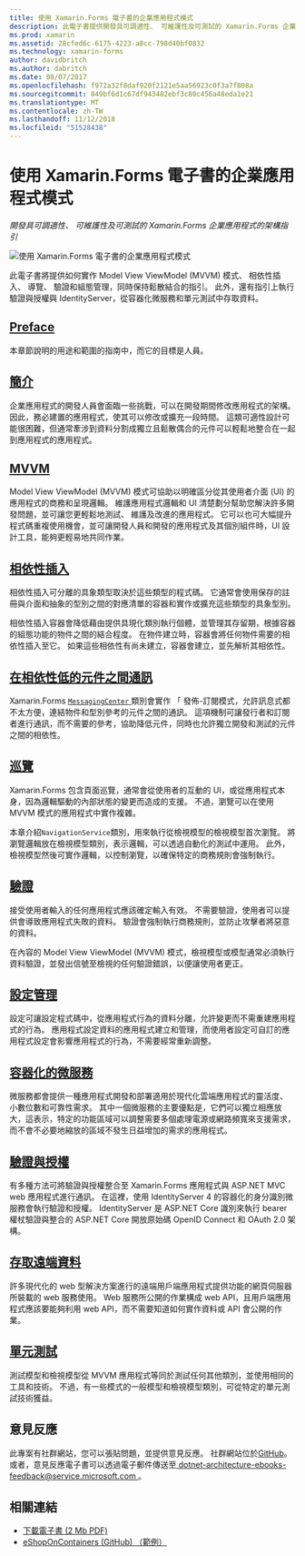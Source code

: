 ```yaml
---
title: 使用 Xamarin.Forms 電子書的企業應用程式模式
description: 此電子書提供開發具可調適性、 可維護性及可測試的 Xamarin.Forms 企業應用程式的架構指引。
ms.prod: xamarin
ms.assetid: 28cfed6c-6175-4223-a8cc-798d40bf0832
ms.technology: xamarin-forms
author: davidbritch
ms.author: dabritch
ms.date: 08/07/2017
ms.openlocfilehash: f972a32f8daf920f2121e5aa56923c0f3a7f808a
ms.sourcegitcommit: 849bf6d1c67df943482ebf3c80c456a48eda1e21
ms.translationtype: MT
ms.contentlocale: zh-TW
ms.lasthandoff: 11/12/2018
ms.locfileid: "51528438"
---
```

# <a name="enterprise-application-patterns-using-xamarinforms-ebook"></a>使用 Xamarin.Forms 電子書的企業應用程式模式

_開發具可調適性、 可維護性及可測試的 Xamarin.Forms 企業應用程式的架構指引_

![](images/cover-sml.png "使用 Xamarin.Forms 電子書的企業應用程式模式")

此電子書將提供如何實作 Model View ViewModel (MVVM) 模式、 相依性插入、 導覽、 驗證和組態管理，同時保持鬆散結合的指引。 此外，還有指引上執行驗證與授權與 IdentityServer，從容器化微服務和單元測試中存取資料。

## <a name="prefaceprefacemd"></a>[Preface](preface.md)

本章節說明的用途和範圍的指南中，而它的目標是人員。

## <a name="introductionintroductionmd"></a>[簡介](introduction.md)

企業應用程式的開發人員會面臨一些挑戰，可以在開發期間修改應用程式的架構。 因此，務必建置的應用程式，使其可以修改或擴充一段時間。 這類可適性設計可能很困難，但通常牽涉到資料分割成獨立且鬆散偶合的元件可以輕鬆地整合在一起到應用程式的應用程式。

## <a name="mvvmmvvmmd"></a>[MVVM](mvvm.md)

Model View ViewModel (MVVM) 模式可協助以明確區分從其使用者介面 (UI) 的應用程式的商務和呈現邏輯。 維護應用程式邏輯和 UI 清楚劃分幫助您解決許多開發問題，並可讓您更輕鬆地測試、 維護及改進的應用程式。 它可以也可大幅提升程式碼重複使用機會，並可讓開發人員和開發的應用程式及其個別組件時，UI 設計工具，能夠更輕易地共同作業。

## <a name="dependency-injectiondependency-injectionmd"></a>[相依性插入](dependency-injection.md)

相依性插入可分離的具象類型取決於這些類型的程式碼。 它通常會使用保存的註冊與介面和抽象的型別之間的對應清單的容器和實作或擴充這些類型的具象型別。

相依性插入容器會降低藉由提供具現化類別執行個體，並管理其存留期，根據容器的組態功能的物件之間的結合程度。 在物件建立時，容器會將任何物件需要的相依性插入至它。 如果這些相依性有尚未建立，容器會建立，並先解析其相依性。

## <a name="communicating-between-loosely-coupled-componentscommunicating-between-loosely-coupled-componentsmd"></a>[在相依性低的元件之間通訊](communicating-between-loosely-coupled-components.md)

Xamarin.Forms [ `MessagingCenter` ](xref:Xamarin.Forms.MessagingCenter)類別會實作 「 發佈-訂閱模式，允許訊息式都不太方便，連結物件和型別參考的元件之間的通訊。 這項機制可讓發行者和訂閱者進行通訊，而不需要的參考，協助降低元件，同時也允許獨立開發和測試的元件之間的相依性。

## <a name="navigationnavigationmd"></a>[巡覽](navigation.md)

Xamarin.Forms 包含頁面巡覽，通常會從使用者的互動的 UI，或從應用程式本身，因為邏輯驅動的內部狀態的變更而造成的支援。 不過，瀏覽可以在使用 MVVM 模式的應用程式中實作複雜。

本章介紹`NavigationService`類別，用來執行從檢視模型的檢視模型首次瀏覽。 將瀏覽邏輯放在檢視模型類別，表示邏輯，可以透過自動化的測試中運用。 此外，檢視模型然後可實作邏輯，以控制瀏覽，以確保特定的商務規則會強制執行。

## <a name="validationvalidationmd"></a>[驗證](validation.md)

接受使用者輸入的任何應用程式應該確定輸入有效。 不需要驗證，使用者可以提供會導致應用程式失敗的資料。 驗證會強制執行商務規則，並防止攻擊者將惡意的資料。

在內容的 Model View ViewModel (MVVM) 模式，檢視模型或模型通常必須執行資料驗證，並發出信號至檢視的任何驗證錯誤，以便讓使用者更正。

## <a name="configuration-managementconfiguration-managementmd"></a>[設定管理](configuration-management.md)

設定可讓設定程式碼中，從應用程式行為的資料分離，允許變更而不需重建應用程式的行為。 應用程式設定資料的應用程式建立和管理，而使用者設定可自訂的應用程式設定會影響應用程式的行為，不需要經常重新調整。

## <a name="containerized-microservicescontainerized-microservicesmd"></a>[容器化的微服務](containerized-microservices.md)

微服務都會提供一種應用程式開發和部署適用於現代化雲端應用程式的靈活度、 小數位數和可靠性需求。 其中一個微服務的主要優點是，它們可以獨立相應放大，這表示，特定的功能區域可以調整需要多個處理電源或網路頻寬來支援需求，而不會不必要地縮放的區域不發生日益增加的需求的應用程式。

## <a name="authentication-and-authorizationauthentication-and-authorizationmd"></a>[驗證與授權](authentication-and-authorization.md)

有多種方法可將驗證與授權整合至 Xamarin.Forms 應用程式與 ASP.NET MVC web 應用程式進行通訊。 在這裡，使用 IdentityServer 4 的容器化的身分識別微服務會執行驗證和授權。 IdentityServer 是 ASP.NET Core 識別來執行 bearer 權杖驗證與整合的 ASP.NET Core 開放原始碼 OpenID Connect 和 OAuth 2.0 架構。

## <a name="accessing-remote-dataaccessing-remote-datamd"></a>[存取遠端資料](accessing-remote-data.md)

許多現代化的 web 型解決方案進行的遠端用戶端應用程式提供功能的網頁伺服器所裝載的 web 服務使用。 Web 服務所公開的作業構成 web API，且用戶端應用程式應該要能夠利用 web API，而不需要知道如何實作資料或 API 會公開的作業。

## <a name="unit-testingunit-testingmd"></a>[單元測試](unit-testing.md)

測試模型和檢視模型從 MVVM 應用程式等同於測試任何其他類別，並使用相同的工具和技術。 不過，有一些模式的一般模型和檢視模型類別，可從特定的單元測試技術獲益。

## <a name="feedback"></a>意見反應

此專案有社群網站，您可以張貼問題，並提供意見反應。 社群網站位於[GitHub](https://github.com/dotnet-architecture/eShopOnContainers)。 或者，意見反應電子書可以透過電子郵件傳送至[ dotnet-architecture-ebooks-feedback@service.microsoft.com ](mailto:dotnet-architecture-ebooks-feedback@service.microsoft.com)。


## <a name="related-links"></a>相關連結

- [下載電子書 (2 Mb PDF)](https://aka.ms/xamarinpatternsebook)
- [eShopOnContainers (GitHub) （範例）](https://github.com/dotnet-architecture/eShopOnContainers)
